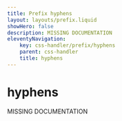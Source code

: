```yaml
---
title: Prefix hyphens
layout: layouts/prefix.liquid
showHero: false
description: MISSING DOCUMENTATION
eleventyNavigation:
	key: css-handler/prefix/hyphens
	parent: css-handler
	title: hyphens
---
```


# hyphens

MISSING DOCUMENTATION